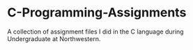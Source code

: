 # C-Programming-Assignments
A collection of assignment files I did in the C language during Undergraduate at Northwestern. 
